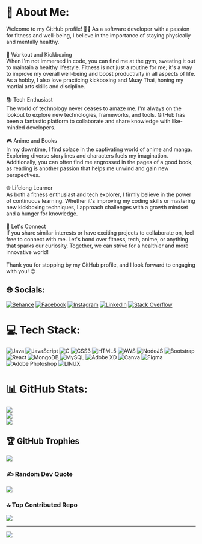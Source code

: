 # 💫 About Me:
Welcome to my GitHub profile! 🏋️‍♂️ As a software developer with a passion for fitness and well-being, I believe in the importance of staying physically and mentally healthy.<br><br>💪 Workout and Kickboxing<br>When I'm not immersed in code, you can find me at the gym, sweating it out to maintain a healthy lifestyle. Fitness is not just a routine for me; it's a way to improve my overall well-being and boost productivity in all aspects of life. As a hobby, I also love practicing kickboxing and Muay Thai, honing my martial arts skills and discipline.<br><br>📚 Tech Enthusiast<br>The world of technology never ceases to amaze me. I'm always on the lookout to explore new technologies, frameworks, and tools. GitHub has been a fantastic platform to collaborate and share knowledge with like-minded developers.<br><br>🎮 Anime and Books<br>In my downtime, I find solace in the captivating world of anime and manga. Exploring diverse storylines and characters fuels my imagination. Additionally, you can often find me engrossed in the pages of a good book, as reading is another passion that helps me unwind and gain new perspectives.<br><br>🌐 Lifelong Learner<br>As both a fitness enthusiast and tech explorer, I firmly believe in the power of continuous learning. Whether it's improving my coding skills or mastering new kickboxing techniques, I approach challenges with a growth mindset and a hunger for knowledge.<br><br>📝 Let's Connect<br>If you share similar interests or have exciting projects to collaborate on, feel free to connect with me. Let's bond over fitness, tech, anime, or anything that sparks our curiosity. Together, we can strive for a healthier and more innovative world!<br><br>Thank you for stopping by my GitHub profile, and I look forward to engaging with you! 😊<br>


## 🌐 Socials:
[![Behance](https://img.shields.io/badge/Behance-1769ff?logo=behance&logoColor=white)](https://behance.net/hirusenevir) [![Facebook](https://img.shields.io/badge/Facebook-%231877F2.svg?logo=Facebook&logoColor=white)](https://facebook.com/senevirathne.hi) [![Instagram](https://img.shields.io/badge/Instagram-%23E4405F.svg?logo=Instagram&logoColor=white)](https://instagram.com/hiru_senevirathne) [![LinkedIn](https://img.shields.io/badge/LinkedIn-%230077B5.svg?logo=linkedin&logoColor=white)](https://linkedin.com/in/hiru-senevirathne-1b461423b) [![Stack Overflow](https://img.shields.io/badge/-Stackoverflow-FE7A16?logo=stack-overflow&logoColor=white)](https://stackoverflow.com/users/22246198/hiru-senevirathne) 

# 💻 Tech Stack:
![Java](https://img.shields.io/badge/java-%23ED8B00.svg?style=flat-square&logo=java&logoColor=white) ![JavaScript](https://img.shields.io/badge/javascript-%23323330.svg?style=flat-square&logo=javascript&logoColor=%23F7DF1E) ![C](https://img.shields.io/badge/c-%2300599C.svg?style=flat-square&logo=c&logoColor=white) ![CSS3](https://img.shields.io/badge/css3-%231572B6.svg?style=flat-square&logo=css3&logoColor=white) ![HTML5](https://img.shields.io/badge/html5-%23E34F26.svg?style=flat-square&logo=html5&logoColor=white) ![AWS](https://img.shields.io/badge/AWS-%23FF9900.svg?style=flat-square&logo=amazon-aws&logoColor=white) ![NodeJS](https://img.shields.io/badge/node.js-6DA55F?style=flat-square&logo=node.js&logoColor=white) ![Bootstrap](https://img.shields.io/badge/bootstrap-%23563D7C.svg?style=flat-square&logo=bootstrap&logoColor=white) ![React](https://img.shields.io/badge/react-%2320232a.svg?style=flat-square&logo=react&logoColor=%2361DAFB) ![MongoDB](https://img.shields.io/badge/MongoDB-%234ea94b.svg?style=flat-square&logo=mongodb&logoColor=white) ![MySQL](https://img.shields.io/badge/mysql-%2300f.svg?style=flat-square&logo=mysql&logoColor=white) ![Adobe XD](https://img.shields.io/badge/Adobe%20XD-470137?style=flat-square&logo=Adobe%20XD&logoColor=#FF61F6) ![Canva](https://img.shields.io/badge/Canva-%2300C4CC.svg?style=flat-square&logo=Canva&logoColor=white) 	![Figma](https://img.shields.io/badge/figma-%23F24E1E.svg?style=flat-square&logo=figma&logoColor=white) ![Adobe Photoshop](https://img.shields.io/badge/adobephotoshop-%2331A8FF.svg?style=flat-square&logo=adobephotoshop&logoColor=white) ![LINUX](https://img.shields.io/badge/Linux-FCC624?style=flat-square&logo=linux&logoColor=black)
# 📊 GitHub Stats:
![](https://github-readme-stats.vercel.app/api?username=hirusenevirathne&theme=chartreuse-dark&hide_border=false&include_all_commits=false&count_private=true)<br/>
![](https://github-readme-streak-stats.herokuapp.com/?user=hirusenevirathne&theme=chartreuse-dark&hide_border=false)<br/>
![](https://github-readme-stats.vercel.app/api/top-langs/?username=hirusenevirathne&theme=chartreuse-dark&hide_border=false&include_all_commits=false&count_private=true&layout=compact)

## 🏆 GitHub Trophies
![](https://github-profile-trophy.vercel.app/?username=hirusenevirathne&theme=radical&no-frame=false&no-bg=true&margin-w=4)

### ✍️ Random Dev Quote
![](https://quotes-github-readme.vercel.app/api?type=vetical&theme=gruvbox)

### 🔝 Top Contributed Repo
![](https://github-contributor-stats.vercel.app/api?username=hirusenevirathne&limit=5&theme=dark&combine_all_yearly_contributions=true)

---
[![](https://visitcount.itsvg.in/api?id=hirusenevirathne&icon=5&color=9)](https://visitcount.itsvg.in)

<!-- Proudly created with GPRM ( https://gprm.itsvg.in ) -->
